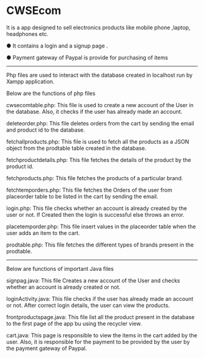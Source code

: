 # CWSEcom
It is a app designed to sell electronics products like mobile phone ,laptop,
headphones etc.

● It contains a login and a signup page .

● Payment gateway of Paypal is provide for purchasing of items

***************************************************************************************************************************************


Php  files are used to interact with the database created in localhost run by Xampp application.

Below are the functions of php files

cwsecomtable.php: This file is used to create a new account of the User in the database. Also, it checks if the user has already made an account.

deleteorder.php: This file deletes orders from the cart by sending the email and product id to the database.

fetchallproducts.php: This file is used to fetch all the products as a JSON object from the prodtable table created in the database.

fetchproductdetails.php: This file fetches the details of the product by the product id.

fetchproducts.php: This file fetches the products of a particular brand.

fetchtemporders.php: This file fetches the Orders of the user from placeorder table to be listed in the cart by sending the email. 

login.php: This file checks whether an account is already created by the user or not. If Created then the login is successful else throws an error.

placetemporder.php: This file insert values in the placeorder table when the user adds an item to the cart.

prodtable.php: This file fetches the different types of brands present in the prodtable.

********************************************************************************************************************************************


Below are functions of important Java files

signpag.java: This file Creates a new account of the User and checks whether an account is already created or not.

loginActivity.java: This file checks if the user has already made an account or not. After correct login details, the user can view the products.

frontproductspage.java: This file list all the product present in the database to the first page of the app bu using the recycler view.

cart.java: This page is responsible to view the items in the cart added by the user. Also, it is responsible for the payment to be provided by the user by the payment gateway of Paypal.



